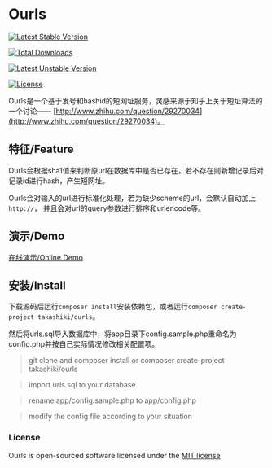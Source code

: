 # Ourls

[![Latest Stable Version](https://poser.pugx.org/takashiki/ourls/v/stable)](https://packagist.org/packages/takashiki/ourls)

[![Total Downloads](https://poser.pugx.org/takashiki/ourls/downloads)](https://packagist.org/packages/takashiki/ourls)

[![Latest Unstable Version](https://poser.pugx.org/takashiki/ourls/v/unstable)](https://packagist.org/packages/takashiki/ourls)

[![License](https://poser.pugx.org/takashiki/ourls/license)](https://packagist.org/packages/takashiki/ourls)

Ourls是一个基于发号和hashid的短网址服务，灵感来源于知乎上关于短址算法的一个讨论——
[http://www.zhihu.com/question/29270034](http://www.zhihu.com/question/29270034)。

## 特征/Feature

Ourls会根据sha1值来判断原url在数据库中是否已存在，若不存在则新增记录后对记录id进行hash，产生短网址。

Ourls会对输入的url进行标准化处理，若为缺少scheme的url，会默认自动加上`http://`，
并且会对url的query参数进行排序和urlencode等。

## 演示/Demo

[在线演示/Online Demo](http://skyx.in)

## 安装/Install

下载源码后运行`composer install`安装依赖包，或者运行`composer create-project takashiki/ourls`。

然后将urls.sql导入数据库中，将app目录下config.sample.php重命名为config.php并按自己实际情况修改相关配置项。

> git clone and composer install or composer create-project takashiki/ourls

> import urls.sql to your database

> rename app/config.sample.php to app/config.php

> modify the config file according to your situation

### License

Ourls is open-sourced software licensed under the
[MIT license](http://opensource.org/licenses/MIT)
